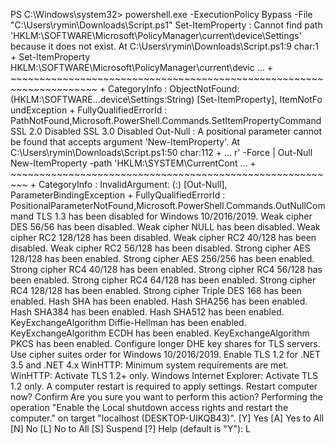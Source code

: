 PS C:\Windows\system32> powershell.exe -ExecutionPolicy Bypass -File "C:\Users\rymin\Downloads\Script.ps1"              Set-ItemProperty : Cannot find path 'HKLM:\SOFTWARE\Microsoft\PolicyManager\current\device\Settings' because it does    not exist.                                                                                                              At C:\Users\rymin\Downloads\Script.ps1:9 char:1                                                                         + Set-ItemProperty HKLM:\SOFTWARE\Microsoft\PolicyManager\current\devic ...                                             + ~~~~~~~~~~~~~~~~~~~~~~~~~~~~~~~~~~~~~~~~~~~~~~~~~~~~~~~~~~~~~~~~~~~~~                                                     + CategoryInfo          : ObjectNotFound: (HKLM:\SOFTWARE\...device\Settings:String) [Set-ItemProperty], ItemNotFo     undException                                                                                                             + FullyQualifiedErrorId : PathNotFound,Microsoft.PowerShell.Commands.SetItemPropertyCommand                                                                                                                                                 SSL 2.0 Disabled                                                                                                        SSL 3.0 Disabled                                                                                                        Out-Null : A positional parameter cannot be found that accepts argument 'New-ItemProperty'.                             At C:\Users\rymin\Downloads\Script.ps1:50 char:112                                                                      + ... r' -Force | Out-Null New-ItemProperty -path 'HKLM:\SYSTEM\CurrentCont ...                                         +                 ~~~~~~~~~~~~~~~~~~~~~~~~~~~~~~~~~~~~~~~~~~~~~~~~~~~~~~~~~                                                 + CategoryInfo          : InvalidArgument: (:) [Out-Null], ParameterBindingException                                    + FullyQualifiedErrorId : PositionalParameterNotFound,Microsoft.PowerShell.Commands.OutNullCommand                                                                                                                                          TLS 1.3 has been disabled for Windows 10/2016/2019.                                                                     Weak cipher DES 56/56 has been disabled.                                                                                Weak cipher NULL has been disabled.                                                                                     Weak cipher RC2 128/128 has been disabled.                                                                              Weak cipher RC2 40/128 has been disabled.                                                                               Weak cipher RC2 56/128 has been disabled.                                                                               Strong cipher AES 128/128 has been enabled.                                                                             Strong cipher AES 256/256 has been enabled.                                                                             Strong cipher RC4 40/128 has been enabled.                                                                              Strong cipher RC4 56/128 has been enabled.                                                                              Strong cipher RC4 64/128 has been enabled.                                                                              Strong cipher RC4 128/128 has been enabled.                                                                             Strong cipher Triple DES 168 has been enabled.                                                                          Hash SHA has been enabled.                                                                                              Hash SHA256 has been enabled.                                                                                           Hash SHA384 has been enabled.                                                                                           Hash SHA512 has been enabled.                                                                                           KeyExchangeAlgorithm Diffie-Hellman has been enabled.                                                                   KeyExchangeAlgorithm ECDH has been enabled.                                                                             KeyExchangeAlgorithm PKCS has been enabled.                                                                             Configure longer DHE key shares for TLS servers.                                                                        Use cipher suites order for Windows 10/2016/2019.                                                                       Enable TLS 1.2 for .NET 3.5 and .NET 4.x                                                                                WinHTTP: Minimum system requirements are met.                                                                           WinHTTP: Activate TLS 1.2+ only.                                                                                        Windows Internet Explorer: Activate TLS 1.2 only.                                                                       A computer restart is required to apply settings. Restart computer now?                                                                                                                                                                         Confirm                                                                                                                 Are you sure you want to perform this action?                                                                           Performing the operation "Enable the Local shutdown access rights and restart the computer." on target "localhost       (DESKTOP-UIKQB43)".                                                                                                     [Y] Yes  [A] Yes to All  [N] No  [L] No to All  [S] Suspend  [?] Help (default is "Y"): L                                                                                                                                                                                                                
